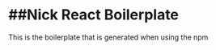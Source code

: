 ##Nick React Boilerplate
========================
This is the boilerplate that is generated when using the npm 